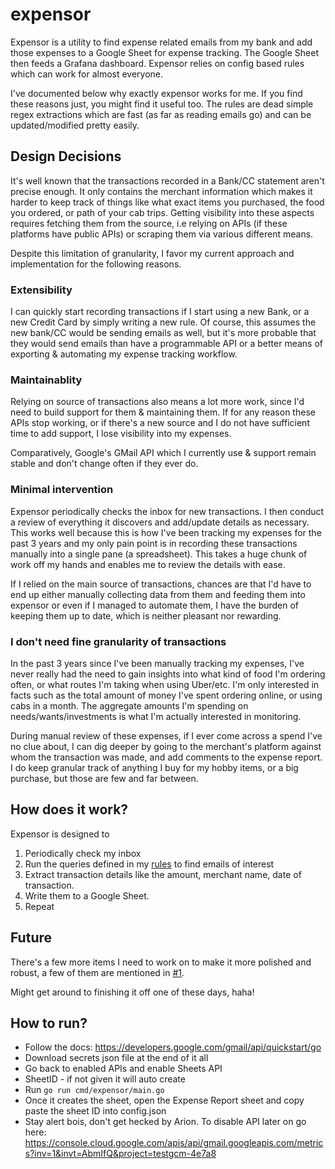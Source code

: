 # expensor

Expensor is a utility to find expense related emails from my bank and add those expenses to a Google Sheet for expense tracking. The Google Sheet then feeds a Grafana dashboard. Expensor relies on config based rules which can work for almost everyone.

I've documented below why exactly expensor works for me. If you find these reasons just, you might find it useful too. The rules are dead simple regex extractions which are fast (as far as reading emails go) and can be updated/modified pretty easily.

## Design Decisions

It's well known that the transactions recorded in a Bank/CC statement aren't precise enough. It only contains the merchant information which makes it harder to keep track of things like what exact items you purchased, the food you ordered, or path of your cab trips. Getting visibility into these aspects requires fetching them from the source, i.e relying on APIs (if these platforms have public APIs) or scraping them via various different means.

Despite this limitation of granularity, I favor my current approach and implementation for the following reasons.

### Extensibility
I can quickly start recording transactions if I start using a new Bank, or a new Credit Card by simply writing a new rule. Of course, this assumes the new bank/CC would be sending emails as well, but it's more probable that they would send emails than have a programmable API or a better means of exporting & automating my expense tracking workflow.

### Maintainablity
Relying on source of transactions also means a lot more work, since I'd need to build support for them & maintaining them. If for any reason these APIs stop working, or if there's a new source and I do not have sufficient time to add support, I lose visibility into my expenses.

Comparatively, Google's GMail API which I currently use & support remain stable and don't change often if they ever do.

### Minimal intervention
Expensor periodically checks the inbox for new transactions. I then conduct a review of everything it discovers and add/update details as necessary. This works well because this is how I've been tracking my expenses for the past 3 years and my only pain point is in recording these transactions manually into a single pane (a spreadsheet). This takes a huge chunk of work off my hands and enables me to review the details with ease.

If I relied on the main source of transactions, chances are that I'd have to end up either manually collecting data from them and feeding them into expensor or even if I managed to automate them, I have the burden of keeping them up to date, which is neither pleasant nor rewarding.

### I don't need fine granularity of transactions
In the past 3 years since I've been manually tracking my expenses, I've never really had the need to gain insights into what kind of food I'm ordering often, or what routes I'm taking when using Uber/etc. I'm only interested in facts such as the total amount of money I've spent ordering online, or using cabs in a month. The aggregate amounts I'm spending on needs/wants/investments is what I'm actually interested in monitoring.

During manual review of these expenses, if I ever come across a spend I've no clue about, I can dig deeper by going to the merchant's platform against whom the transaction was made, and add comments to the expense report. I do keep granular track of anything I buy for my hobby items, or a big purchase, but those are few and far between.

## How does it work?
Expensor is designed to 
1. Periodically check my inbox
2. Run the queries defined in my [rules](cmd/expensor/config/rules.json) to find emails of interest
3. Extract transaction details like the amount, merchant name, date of transaction.
4. Write them to a Google Sheet.
5. Repeat

## Future
There's a few more items I need to work on to make it more polished and robust, a few of them are mentioned in [#1](https://github.com/ArionMiles/expensor/issues/2). 

Might get around to finishing it off one of these days, haha!
  
## How to run?

- Follow the docs: https://developers.google.com/gmail/api/quickstart/go
- Download secrets json file at the end of it all
- Go back to enabled APIs and enable Sheets API
- SheetID - if not given it will auto create
- Run `go run cmd/expensor/main.go`
- Once it creates the sheet, open the Expense Report sheet and copy paste the sheet ID into config.json
- Stay alert bois, don't get hecked by Arion. To disable API later on go here: https://console.cloud.google.com/apis/api/gmail.googleapis.com/metrics?inv=1&invt=AbmIfQ&project=testgcm-4e7a8
